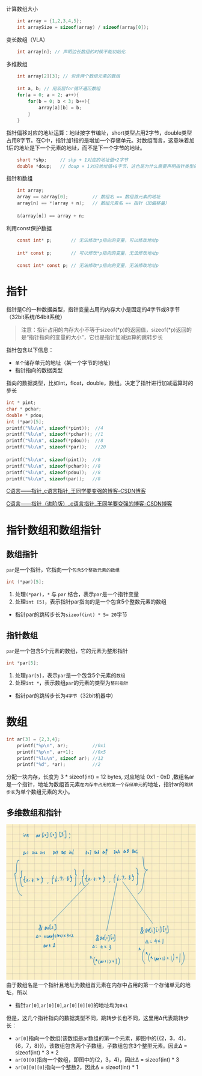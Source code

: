 计算数组大小

```c
    int array = {1,2,3,4,5};
    int arraySize = sizeof(array) / sizeof(array[0]);
```

变长数组（VLA）

```c
    int array[n]; // 声明边长数组的时候不能初始化
```

多维数组

```c
    int array[2][3]; // 包含两个数组元素的数组

    int a, b; // 用双层for循环遍历数组
    for(a = 0; a < 2; a++){
        for(b = 0; b < 3; b++){
            array[a][b] = b;
        }
    }
```

指针偏移对应的地址运算：地址按字节编址，short类型占用2字节，double类型占用8字节。在C中，指针加1指的是增加一个存储单元。对数组而言，这意味着加1后的地址是下一个元素的地址，而不是下一个字节的地址。

```c
    short *shp;     // shp + 1对应的地址值+2字节 
    double *doup;   // doup + 1对应地址值+8字节，这也是为什么需要声明指针类型的原因
```

指针和数组

```c
    int array;
    array == &array[0];         // 数组名 == 数组首元素的地址
    array[n] == *(array + n);   // 数组元素名 == 指针（加偏移量）
    
    &(array[n]) == array + n;
```

利用const保护数据

```c
    const int* p;       // 无法修改*p指向的变量，可以修改地址p

    int* const p;       // 可以修改*p指向的变量，无法修改地址p

    const int* const p; // 无法修改*p指向的变量，无法修改地址p
```

# 指针
指针是C的一种数据类型，指针变量占用的内存大小是固定的4字节或8字节（32bit系统/64bit系统）

>注意：指针占用的内存大小不等于sizeof(*p)的返回值，sizeof(*p)返回的是“指针指向的变量的大小”，它也是指针加减运算的跳转步长

指针包含以下信息：
- `单个`储存单元的地址（某一个字节的地址）
- 指针指向的数据类型

指向的数据类型，比如int，float，double，数组。决定了指针进行加减运算时的步长

```c
int * pint;
char * pchar;
double * pdou;
int (*par)[5];
printf("%lu\n", sizeof(*pint));  //4
printf("%lu\n", sizeof(*pchar)); //1
printf("%lu\n", sizeof(*pdou));  //8
printf("%lu\n", sizeof(*par));   //20

printf("%lu\n", sizeof(pint));  //8
printf("%lu\n", sizeof(pchar)); //8
printf("%lu\n", sizeof(pdou));  //8
printf("%lu\n", sizeof(par));   //8
```
[C语言——指针_c语言指针_王同学要变强的博客-CSDN博客](/media/C%E8%AF%AD%E8%A8%80%E2%80%94%E2%80%94%E6%8C%87%E9%92%88_c%E8%AF%AD%E8%A8%80%E6%8C%87%E9%92%88_%E7%8E%8B%E5%90%8C%E5%AD%A6%E8%A6%81%E5%8F%98%E5%BC%BA%E7%9A%84%E5%8D%9A%E5%AE%A2-CSDN%E5%8D%9A%E5%AE%A2.mhtml)

[C语言——指针（进阶版）_c语言指针_王同学要变强的博客-CSDN博客](/media/C%E8%AF%AD%E8%A8%80%E2%80%94%E2%80%94%E6%8C%87%E9%92%88%EF%BC%88%E8%BF%9B%E9%98%B6%E7%89%88%EF%BC%89_c%E8%AF%AD%E8%A8%80%E6%8C%87%E9%92%88_%E7%8E%8B%E5%90%8C%E5%AD%A6%E8%A6%81%E5%8F%98%E5%BC%BA%E7%9A%84%E5%8D%9A%E5%AE%A2-CSDN%E5%8D%9A%E5%AE%A2.mhtml)


# 指针数组和数组指针
## 数组指针
`par`是一个指针，它指向一个`包含5个整数元素的数组`
```c
int (*par)[5];
```
1. 处理`(*par)`，`*` 与 `par` 结合，表示`par`是一个指针变量
2. 处理`int [5]`，表示指针par指向的是一个包含5个整数元素的数组
- 指针par的跳转步长为`sizeof(int) * 5= 20`字节
## 指针数组
`par`是一个包含5个元素的数组，它的元素为整形指针
```c
int *par[5];
```
1. 处理`par[5]`，表示`par`是一个包含5个元素的`数组`
2. 处理`int *`，表示数组`par`的元素的类型为`整形指针`
- 指针par的跳转步长为`4字节`（32bit机器中）


# 数组
```c
int ar[3] = {2,3,4};
    printf("%p\n", ar);         //0x1
    printf("%p\n", ar+1);       //0x5
    printf("%lu\n", sizeof ar); //12
    printf("%d", *ar);          //2
```
分配一块内存，长度为 3 * sizeof(int) = 12 bytes, 对应地址 0x1 - 0xD ,数组名ar是一个指针，地址为数组首元素`在内存中占用的第一个存储单元`的地址，指针ar的`跳转步长`为单个数组元素的大小。

## 多维数组和指针
![Alt text](media/94e937096675ecd3bcb46f209581afe.jpg)
由于数组名是一个指针且地址为数组首元素在内存中占用的第一个存储单元的地址，所以
- 指针`ar[0]`,`ar[0][0]`,`ar[0][0][0]`的地址均为`0x1`

但是，这几个指针指向的数据类型不同，跳转步长也不同，这里用Δ代表跳转步长：

- `ar[0]`指向一个数组(该数组是ar数组的第一个元素，即图中的{{2，3，4}，{6，7，8}})，该数组包含两个子数组，子数组包含3个整型元素。因此Δ = sizeof(int) * 3 * 2
- `ar[0][0]`指向一个数组，即图中的{2，3，4}，因此Δ = sizeof(int) * 3
- `ar[0][0][0]`指向一个整数2，因此Δ = sizeof(int) * 1